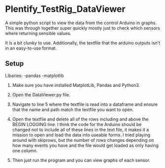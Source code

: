 # Plentify_TestRig_DataViewer
 A simple python script to view the data from the control Arduino in graphs.
 This was through together super quickly mostly just to check which sensors where returning sensible values. 
 
 It is a bit clunky to use. Additionally, the textfile that the arduino outputs isn't in an easy-to-use format.


 ## Setup

 Libaries: 
    -pandas
    -matplotlib

1. Make sure you have installed MatplotLib, Pandas and Python3. 

2. Open the DataViewer.py file. 

3. Navigate to line 5 where the textfile is read into a dataframe and ensure that the name and path match the textfile you want to open. 

4. Open the textfile and delete all of the rows including and above the BEGIN LOGGING line. 
I think the code for the Arduino should be changed not to include all of these lines in the text file, it makes it a mission to open and load the data into useable forms. I tried playing around with skiprows, but the number of rows changes depending on how many events you have and the file would get loaded as only having one column. 

5. Then just run the program and you can view graphs of each sensor. 
